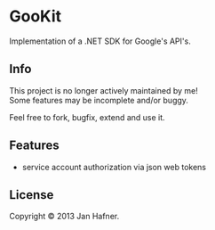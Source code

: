 # GooKit

Implementation of a .NET SDK for Google's API's.

## Info

This project is no longer actively maintained by me!  
Some features may be incomplete and/or buggy.  

Feel free to fork, bugfix, extend and use it.

## Features

+ service account authorization via json web tokens

## License

Copyright &copy; 2013 Jan Hafner.